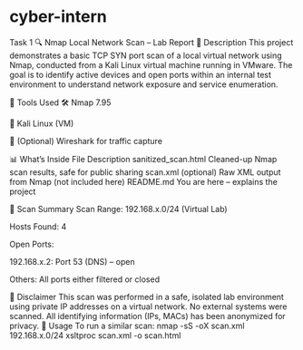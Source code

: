 # cyber-intern 
Task 1
🔍 Nmap Local Network Scan – Lab Report
📁 Description
This project demonstrates a basic TCP SYN port scan of a local virtual network using Nmap, conducted from a Kali Linux virtual machine running in VMware. The goal is to identify active devices and open ports within an internal test environment to understand network exposure and service enumeration.

🧰 Tools Used
🛠️ Nmap 7.95

🐧 Kali Linux (VM)

🧪 (Optional) Wireshark for traffic capture

📊 What’s Inside
File	Description
sanitized_scan.html	Cleaned-up Nmap scan results, safe for public sharing
scan.xml (optional)	Raw XML output from Nmap (not included here)
README.md	You are here – explains the project

📝 Scan Summary
Scan Range: 192.168.x.0/24 (Virtual Lab)

Hosts Found: 4

Open Ports:

192.168.x.2: Port 53 (DNS) – open

Others: All ports either filtered or closed

🔐 Disclaimer
This scan was performed in a safe, isolated lab environment using private IP addresses on a virtual network. No external systems were scanned. All identifying information (IPs, MACs) has been anonymized for privacy.
📌 Usage
To run a similar scan:
nmap -sS -oX scan.xml 192.168.x.0/24
xsltproc scan.xml -o scan.html
